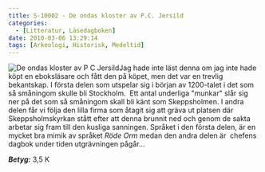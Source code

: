 ```yaml
---
title: S-10002 - De ondas kloster av P.C. Jersild
categories:
  - [Litteratur, Läsedagboken]
date: 2010-03-06 13:29:14
tags: [Arkeologi, Historisk, Medeltid]
---
```

![De ondas kloster av P C Jersild](http://www.adlibris.com/se/covers/M/9/14/914350101X.jpg)Jag hade inte läst denna om jag inte hade köpt en eboksläsare och fått den på köpet, men det var en trevlig bekantskap. I första delen som utspelar sig i början av 1200-talet i det som så småningom skulle bli Stockholm.  Ett antal underliga "munkar" slår sig ner på det som så småningom skall bli känt som Skeppsholmen. I andra delen får vi följa den lilla firma som åtagit sig att gräva ut platsen där Skeppsholmskyrkan stått efter att denna brunnit ned och genom de sakta arbetar sig fram till den kusliga sanningen. Språket i den första delen, är en mycket bra mimik av språket _Röde Orm_ medan den andra delen är  chefens dagbok under tiden utgrävningen pågår...


***Betyg:*** 3,5 K
